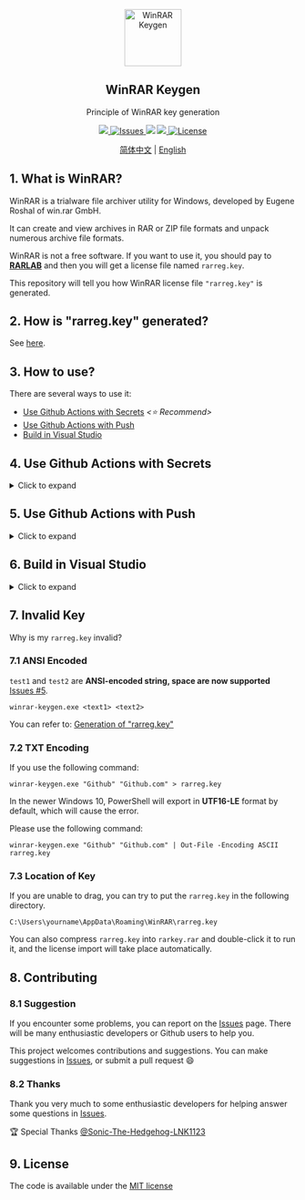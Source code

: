 <p align="center">
 <img width="100px" src="icon.png" align="center" alt="WinRAR Keygen" />
 <h2 align="center">WinRAR Keygen</h2>
 <p align="center">Principle of WinRAR key generation</p>
</p>
<p align="center">
  <a href="https://github.com/bitcookies/winrar-keygen/releases">
  	<img src="https://img.shields.io/github/v/release/bitcookies/winrar-keygen?label=version" />
  </a>
  <a href="https://github.com/bitcookies/winrar-keygen/issues">
  	<img alt="Issues" src="https://img.shields.io/github/issues/bitcookies/winrar-keygen?color=F48D73" />
  </a>
  <img src="https://img.shields.io/badge/Visual%20Studio-2022-5D4298" />
  <a href="https://github.com/bitcookies/winrar-keygen/actions">
      <img src="https://github.com/bitcookies/winrar-keygen/actions/workflows/action.yml/badge.svg" />
  </a>
  <a href="https://github.com/bitcookies/winrar-keygen/blob/master/LICENSE">
  	<img alt="License" src="https://img.shields.io/github/license/bitcookies/winrar-keygen.svg" />
  </a>
</p>
<p align="center">
  <a href="README.zh-CN.md">简体中文</a> | <a href="README.md">English</a>
</p>


## 1. What is WinRAR?

WinRAR is a trialware file archiver utility for Windows, developed by Eugene Roshal of win.rar GmbH. 

It can create and view archives in RAR or ZIP file formats and unpack numerous archive file formats. 

WinRAR is not a free software. If you want to use it, you should pay to [__RARLAB__](https://www.rarlab.com/) and then you will get a license file named `rarreg.key`. 

This repository will tell you how WinRAR license file `"rarreg.key"` is generated. 

## 2. How is "rarreg.key" generated?

See [here](README.HOW_DOES_IT_WORK.md).

## 3. How to use?

There are several ways to use it:

- [Use Github Actions with Secrets](#4-Use-Github-Actions-with-Secrets) *<⭐ Recommend>*
- [Use Github Actions with Push](#5-Use-Github-Actions-with-Push)
- [Build in Visual Studio](#6-Build-in-Visual-Studio)

## 4. Use Github Actions with Secrets

<details>
<summary>Click to expand</summary>


Use [Secrets](https://docs.github.com/en/actions/security-guides/encrypted-secrets) you don't need to commits to the repository, so you can fetch upstream without conflicts. So I recommend using this method.

### 4.1 Fork

**Fork** this repo.

![Fork](assets/fork-light.png#gh-light-mode-only)

![Fork](assets/fork-dark.png#gh-dark-mode-only)

### 4.2 Creating Secrets

Open your forked repository, and go to **Settings > Secrets > Actions > New repository secret**.

![Secrets](assets/secrets-light.png#gh-light-mode-only)

![Secrets](assets/secrets-dark.png#gh-dark-mode-only)

Create two Secrets named `text1` and `text2` and fill in values.

![Add Secrets](assets/secrets-add-light.png#gh-light-mode-only)

![Add Secrets](assets/secrets-add-dark.png#gh-dark-mode-only)

Once created, you will see:

![Secrets Repo](assets/secrets-repo-light.png#gh-light-mode-only)

![Secrets Repo](assets/secrets-repo-dark.png#gh-dark-mode-only)

### 4.3 Run Workflow

Go to **Actions** and select **WinRAR Keygen Secrets** to run Workflow manually.

![Run](assets/run-workflow-light.png#gh-light-mode-only)

![Run](assets/run-workflow-dark.png#gh-dark-mode-only)

After running successfully, open the corresponding task and select **rarreg_file** to download.

![Download](assets/file-download-light.png##gh-light-mode-only)

![Download](assets/file-download-dark.png#gh-dark-mode-only)

</details>

## 5. Use Github Actions with Push

<details>
<summary>Click to expand</summary>

Using push for key generation is very simple and convenient, but when there are updates to fetch upstream, you need to manually merge conflicts. So I would recommend [Use Github Actions with Secrets](#4-Use-Github-Actions-with-Secrets), but you can still use the push action.

### 5.1 Fork

**Fork** this repo.

![Fork](assets/fork-light.png#gh-light-mode-only)

![Fork](assets/fork-dark.png#gh-dark-mode-only)

If you've forked before and I've committed new code, but you don't know how to merge the new content into your repository, then you can delete the current fork and fork again.

### 5.2 Modify info.json

Open your forked repository, and go to `keygen/info.json` and click on the edit button to edit the file.

![Edit](assets/edit-json-light.png#gh-light-mode-only)

![Edit](assets/edit-json-dark.png#gh-dark-mode-only)

You can see:

```json
{
    "text1": "Github",
    "text2": "Github.com"
}
```

You can modify the values corresponding to `text1` and `text2`:

```json
{
    "text1": "Your Name",
    "text2": "Your License"
}
```

It is important to note that `test1` and `test2` are **ANSI-encoded string, space are now supported.**

Once you have finished making changes, click the **Commit changes** button and Github Actions will start automatically.

If Github Actions does not start automatically, you will need to click on the Actions page to **allow this workflows to run**, then modify and commit `keygen/info.json` again.

![Workflow](assets/enable-workflows-light.png#gh-light-mode-only)

![Workflow](assets/enable-workflows-dark.png#gh-dark-mode-only)

### 5.3 Download Key

Go to **Actions** and select **WinRAR Keygen** to see the status of the program.

![Workflow](assets/push-workflows-light.png#gh-light-mode-only)

![Workflow](assets/push-workflows-dark.png#gh-dark-mode-only)

Green means it ran successfully, yellow means it is running, red means it failed. After running successfully, open the corresponding task and select **rarreg_file** to download.

![Download](assets/file-download-light.png##gh-light-mode-only)

![Download](assets/file-download-dark.png#gh-dark-mode-only)

After extract `rarreg_file.zip`, you will get `rarreg.key`, just drag and drop it into WinRAR. You can also compress `rarreg.key` into `rarkey.rar` and double-click it to run it, and the license import will take place automatically.

If you get an invalid key, please check [the specific solution](#7-invalid-key).

</details>

## 6. Build in Visual Studio

<details>
<summary>Click to expand</summary>

I recommend using the Github Actions, but you can still do your own compilation.

If you don't want to compile it yourself, you can also go to the [release](https://github.com/bitcookies/winrar-keygen/releases/) page to get `winrar-keygen.exe`.

### 6.1 Prerequisites

1. Please make sure that you have **Visual Studio 2022**. Because this is a VS2022 project. If you are still using Visual Studio 2019, you can find projects for VS2019 in the [vs2019](https://github.com/bitcookies/winrar-keygen/tree/vs2019) branch, but this branch will no longer be maintained.

2. Please make sure you have installed `vcpkg` and the following libraries:

   * `mpir:x86-windows-static`
   * `mpir:x64-windows-static`

   is installed.

   You can install them by:

   ```console
   $ vcpkg install mpir:x86-windows-static
   $ vcpkg install mpir:x64-windows-static
   ```

3. Your `vcpkg` has been integrated into your __Visual Studio__, which means you have run successfully.

   ```console
   $ vcpkg integrate install
   ```
   

### 6.2 Build

1. Open this project in __Visual Studio__.

2. Select `Release` configuration.

3. Select __Build > Build Solution__.

You will see executable files in `bin/` directory. 

### 6.3 How to Use?

Execute the following code in the terminal and configure two parameters to generate `rarreg.key`.

Here is an example use `Github` and `Github.com`:

```
Usage:
        winrar-keygen.exe <Your Name> <Your License>

Example:

        winrar-keygen.exe "Github" "Github.com"
  or:
        winrar-keygen.exe "Github" "Github.com" > rarreg.key
  or: 
        winrar-keygen.exe "Github" "Github.com" | Out-File -Encoding ASCII rarreg.key
```

![Terminal](assets/terminal.png)

Now you can see the newly generated file:

```console
RAR registration data
Github
Github.com
UID=3a3d02329a32b63da7d8
6412212250a7d8753c5e7037d83011171578c57042fa30c506caae
9954e4853d415ec594e46076cc9a65338309b66c50453ba72158c0
656de97acb2f2a48cf3b75329283544c3e1b366a5062b85d0022f6
de3cdc56b311475b484e80b48157a0c3af60ca4f7f9c75d49bc50d
6bad616c1c58caa922d3ed0cd19771e8191522a586544c3e1b366a
5062b85d29db066f02e777ad78100865f2c31f2dd3a86998609b18
5eede7ed46566b10bf033daa6384062b259194b1acbd1443042646
```

Save the generated information in **ANSI encoding format** as `rarreg.key`.

</details>

## 7. Invalid Key

Why is my `rarreg.key` invalid?

### 7.1 ANSI Encoded

`test1` and `test2` are **ANSI-encoded string, space are now supported** [Issues #5](https://github.com/bitcookies/winrar-keygen/issues/5).

```console
winrar-keygen.exe <text1> <text2>
```

You can refer to: [Generation of "rarreg.key"](https://github.com/bitcookies/winrar-keygen/blob/master/README.HOW_DOES_IT_WORK.md#7-generation-of-rarregkey)

### 7.2 TXT Encoding

If you use the following command:

```console
winrar-keygen.exe "Github" "Github.com" > rarreg.key
```

In the newer Windows 10, PowerShell will export in **UTF16-LE** format by default, which will cause the error.

Please use the following command:

```console
winrar-keygen.exe "Github" "Github.com" | Out-File -Encoding ASCII rarreg.key
```

### 7.3 Location of Key

If you are unable to drag, you can try to put the `rarreg.key` in the following directory.

```console
C:\Users\yourname\AppData\Roaming\WinRAR\rarreg.key
```

You can also compress `rarreg.key` into `rarkey.rar` and double-click it to run it, and the license import will take place automatically.

## 8. Contributing

### 8.1 Suggestion

If you encounter some problems, you can report on the [Issues](https://github.com/bitcookies/winrar-keygen/issues) page. There will be many enthusiastic developers or Github users to help you.

This project welcomes contributions and suggestions. You can make suggestions in [Issues](https://github.com/bitcookies/winrar-keygen/issues), or submit a pull request 😄

### 8.2 Thanks

Thank you very much to some enthusiastic developers for helping answer some questions in [Issues](https://github.com/bitcookies/winrar-keygen/issues).

🏆 Special Thanks [@Sonic-The-Hedgehog-LNK1123](https://github.com/Sonic-The-Hedgehog-LNK1123)

## 9. License

The code is available under the [MIT license](https://github.com/bitcookies/winrar-keygen/blob/master/LICENSE)
